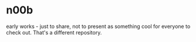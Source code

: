 # n00b
early works - just to share, not to present as something cool for everyone to check out.  That's a different repository.
